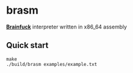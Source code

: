 # brasm

**[Brainfuck](https://en.wikipedia.org/wiki/Brainfuck#:~:text=Brainfuck%20is%20an%20esoteric%20programming,Esoteric%2C%20imperative%2C%20structured)** interpreter written in x86_64 assembly

## Quick start

```console
make
./build/brasm examples/example.txt
```

